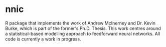 # nnic
R package that implements the work of Andrew McInerney and Dr. Kevin Burke, which is part of the former's Ph.D. Thesis.
This work centres around a statistical-based modelling approach to feedforward neural networks.
All code is currently a work in progress.
